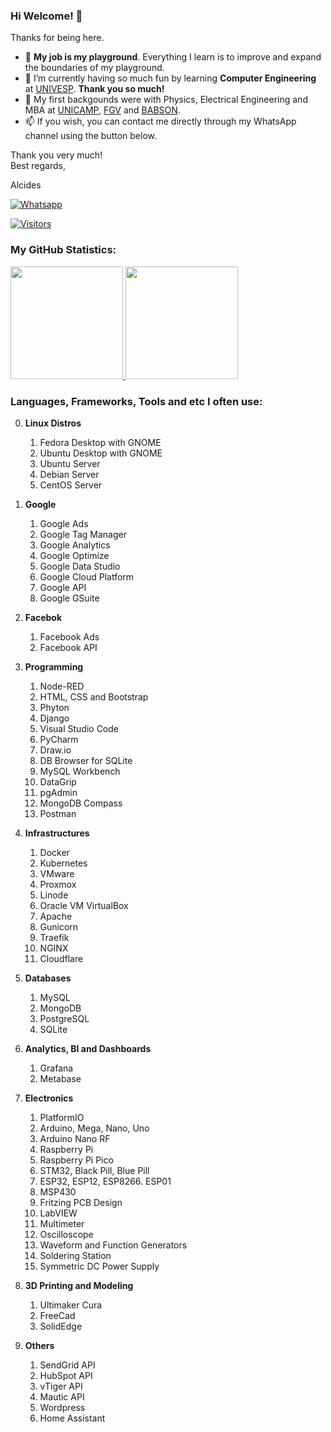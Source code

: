 ### Hi Welcome! 👋

Thanks for being here.

- :basketball: **My job is my playground**. Everything I learn is to improve and expand the boundaries of my playground.
- 🌱 I’m currently having so much fun by learning **Computer Engineering** at [UNIVESP](https://univesp.br). **Thank you so much!**
- :evergreen_tree: My first backgounds were with Physics, Electrical Engineering and MBA at [UNICAMP](https://www.unicamp.br), [FGV](https://fgv.br) and [BABSON](https://babson.edu).
- 📫 If you wish, you can contact me directly through my WhatsApp channel using the button below.

Thank you very much!<br />
Best regards,

Alcides

[![Whatsapp](https://img.shields.io/badge/WhatsApp-25D366?style=for-the-badge&logo=whatsapp&logoColor=white)](https://wa.me/5519992407898)

[![Visitors](https://visitor-badge.glitch.me/badge?page_id=acremonezi.visitor-badge)](https://github.com/acremonezi)

### My GitHub Statistics:
<div>
     <a href="https://github.com/acremonezi">
         <img height="180em" src="https://github-readme-stats.vercel.app/api?username=acremonezi&show_icons=true&include_all_commits=true&count_private=true"/>
         <img height="180em" src="https://github-readme-stats.vercel.app/api/top-langs/?username=acremonezi&layout=compact&langs_count=10"/>
     </a>
</div>

### Languages, Frameworks, Tools and etc I often use:

0. **Linux Distros**
     1. Fedora Desktop with GNOME
     2. Ubuntu Desktop with GNOME
     3. Ubuntu Server
     4. Debian Server
     5. CentOS Server

1. **Google**
     1. Google Ads
     2. Google Tag Manager
     3. Google Analytics
     4. Google Optimize
     5. Google Data Studio
     6. Google Cloud Platform
     7. Google API
     8. Google GSuite

2. **Facebok**
     1. Facebook Ads
     2. Facebook API 

3. **Programming**
     1.  Node-RED
     2.  HTML, CSS and Bootstrap
     3.  Phyton
     4.  Django
     5.  Visual Studio Code
     6.  PyCharm
     7.  Draw.io
     8.  DB Browser for SQLite
     9.  MySQL Workbench
     10.  DataGrip
     11.  pgAdmin
     12.  MongoDB Compass
     13.  Postman

4. **Infrastructures**
     1.  Docker
     2.  Kubernetes
     3.  VMware
     4.  Proxmox
     5.  Linode
     6.  Oracle VM VirtualBox
     7.  Apache
     8.  Gunicorn
     9.  Traefik
     10.  NGINX
     11.  Cloudflare

5. **Databases**
     1. MySQL
     2. MongoDB
     3. PostgreSQL
     4. SQLite

6. **Analytics, BI and Dashboards**
     1. Grafana
     2. Metabase
 
7. **Electronics**
     1. PlatformIO
     2. Arduino, Mega, Nano, Uno
     3. Arduino Nano RF
     4. Raspberry Pi
     5. Raspberry Pi Pico
     6. STM32, Black Pill, Blue Pill
     7. ESP32, ESP12, ESP8266. ESP01
     8. MSP430
     9. Fritzing PCB Design
     10. LabVIEW
     11. Multimeter
     12. Oscilloscope
     13. Waveform and Function Generators
     14. Soldering Station
     15. Symmetric DC Power Supply

8. **3D Printing and Modeling**
     1. Ultimaker Cura
     2. FreeCad
     3. SolidEdge
 
9. **Others**
     1. SendGrid API
     2. HubSpot API
     3. vTiger API
     4. Mautic API
     5. Wordpress
     6. Home Assistant
